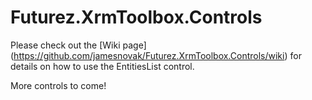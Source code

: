 # Futurez.XrmToolbox.Controls
Please check out the [Wiki page] (https://github.com/jamesnovak/Futurez.XrmToolbox.Controls/wiki) for details on how to use the EntitiesList control.  

More controls to come!
